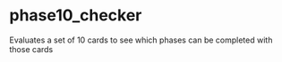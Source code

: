 # phase10_checker
Evaluates a set of 10 cards to see which phases can be completed with those cards

